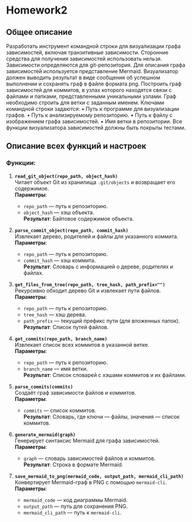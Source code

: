 # Homework2

## Общее описание
Разработать инструмент командной строки для визуализации графа 
зависимостей, включая транзитивные зависимости. Сторонние средства для 
получения зависимостей использовать нельзя. 
Зависимости определяются для git-репозитория. Для описания графа 
зависимостей используется представление Mermaid. Визуализатор должен 
выводить результат в виде сообщения об успешном выполнении и сохранять граф 
в файле формата png. 
Построить граф зависимостей для коммитов, в узлах которого находятся 
связи с файлами и папками, представленными уникальными узлами. Граф 
необходимо строить для ветки с заданным именем. 
Ключами командной строки задаются: 
• Путь к программе для визуализации графов. 
• Путь к анализируемому репозиторию. 
• Путь к файлу с изображением графа зависимостей. 
• Имя ветки в репозитории. 
Все функции визуализатора зависимостей должны быть покрыты тестами.

## Описание всех функций и настроек

### Функции:
1. **`read_git_object(repo_path, object_hash)`**  
   Читает объект Git из хранилища `.git/objects` и возвращает его содержимое.  
   **Параметры**:  
   - `repo_path` — путь к репозиторию.  
   - `object_hash` — хэш объекта.  
   **Результат**: Байтовое содержимое объекта.

2. **`parse_commit_object(repo_path, commit_hash)`**  
   Извлекает дерево, родителей и файлы для указанного коммита.  
   **Параметры**:  
   - `repo_path` — путь к репозиторию.  
   - `commit_hash` — хэш коммита.  
   **Результат**: Словарь с информацией о дереве, родителях и файлах.

3. **`get_files_from_tree(repo_path, tree_hash, path_prefix="")`**  
   Рекурсивно обходит дерево Git и извлекает пути файлов.  
   **Параметры**:  
   - `repo_path` — путь к репозиторию.  
   - `tree_hash` — хэш дерева.  
   - `path_prefix` — текущий префикс пути (для вложенных папок).  
   **Результат**: Список путей файлов.

4. **`get_commits(repo_path, branch_name)`**  
   Извлекает список всех коммитов в указанной ветке.  
   **Параметры**:  
   - `repo_path` — путь к репозиторию.  
   - `branch_name` — имя ветки.  
   **Результат**: Список словарей с хэшами коммитов и их файлами.

5. **`parse_commits(commits)`**  
   Создаёт граф зависимости файлов и коммитов.  
   **Параметры**:  
   - `commits` — список коммитов.  
   **Результат**: Словарь, где ключи — файлы, значения — список коммитов.

6. **`generate_mermaid(graph)`**  
   Генерирует синтаксис Mermaid для графа зависимостей.  
   **Параметры**:  
   - `graph` — словарь зависимостей файлов и коммитов.  
   **Результат**: Строка в формате Mermaid.

7. **`save_mermaid_to_png(mermaid_code, output_path, mermaid_cli_path)`**  
   Конвертирует Mermaid-граф в PNG с помощью `mermaid-cli`.  
   **Параметры**:  
   - `mermaid_code` — код диаграммы Mermaid.  
   - `output_path` — путь для сохранения PNG.  
   - `mermaid_cli_path` — путь к `mermaid-cli`.


